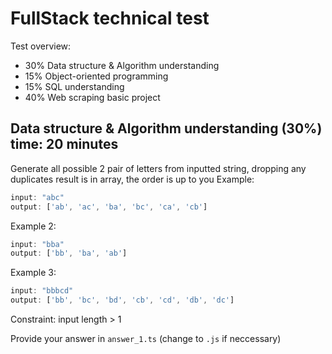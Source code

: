 # FullStack  technical test

Test overview:
- 30% Data structure & Algorithm understanding 
- 15% Object-oriented programming
- 15% SQL understanding
- 40% Web scraping basic project


## Data structure & Algorithm understanding (30%) time: 20 minutes



Generate all possible 2 pair of letters from inputted string, dropping any duplicates
result is in array, the order is up to you
Example:
``` js
input: "abc"
output: ['ab', 'ac', 'ba', 'bc', 'ca', 'cb']
```

Example 2:
``` js
input: "bba"
output: ['bb', 'ba', 'ab']
```
Example 3:
``` js
input: "bbbcd"
output: ['bb', 'bc', 'bd', 'cb', 'cd', 'db', 'dc']
```
Constraint:
input length > 1

Provide your answer in `answer_1.ts` (change to `.js` if neccessary)